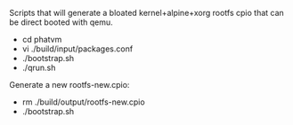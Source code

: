 Scripts that will generate a bloated kernel+alpine+xorg rootfs cpio that can be direct booted with qemu.

* cd phatvm
* vi ./build/input/packages.conf
* ./bootstrap.sh
* ./qrun.sh

Generate a new rootfs-new.cpio:
* rm ./build/output/rootfs-new.cpio
* ./bootstrap.sh
